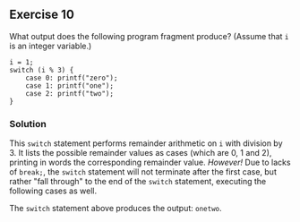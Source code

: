 ## Exercise 10
What output does the following program fragment produce? (Assume that `i` is an integer variable.)
```
i = 1;
switch (i % 3) {
    case 0: printf("zero");
    case 1: printf("one");
    case 2: printf("two");
}
```

### Solution
This `switch` statement performs remainder arithmetic on `i` with division by 3. It lists the possible remainder values as cases (which are 0, 1 and 2), printing in words the corresponding remainder value. *_However!_* Due to lacks of `break;`, the `switch` statement will not terminate after the first case, but rather "fall through" to the end of the `switch` statement, executing the following cases as well.

The `switch` statement above produces the output: `onetwo`.